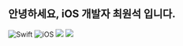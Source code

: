 ## 안녕하세요, iOS 개발자 최원석 입니다.
![Swift](https://img.shields.io/badge/Swift-FA7343?style=flat-square&logo=Swift&logoColor=white)
![iOS](https://img.shields.io/badge/iOS-222222?style=flat-square&logo=Apple&logoColor=white)
<img src="https://img.shields.io/badge/Xcode-147EFB?style=flat-square&logo=Xcode&logoColor=white"/></a>
<img src="https://img.shields.io/badge/ReactiveX-B7178C?style=flat-square&logo=ReactiveX&logoColor=white"/></a>

<!--
**cws653/cws653** is a ✨ _special_ ✨ repository because its `README.md` (this file) appears on your GitHub profile.

Here are some ideas to get you started:

- 🔭 I’m currently working on ...
- 🌱 I’m currently learning ...
- 👯 I’m looking to collaborate on ...
- 🤔 I’m looking for help with ...
- 💬 Ask me about ...
- 📫 How to reach me: ...
- 😄 Pronouns: ...
- ⚡ Fun fact: ...
-->

